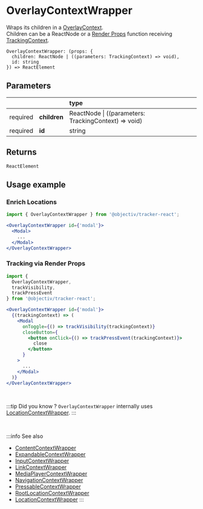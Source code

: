 # OverlayContextWrapper

Wraps its children in a [OverlayContext](/taxonomy/reference/location-contexts/OverlayContext.md).  
Children can be a ReactNode or a [Render Props](https://reactjs.org/docs/render-props.html#using-props-other-than-render) function receiving [TrackingContext](/tracking/react/api-reference/common/providers/TrackingContext.md).

```tsx
OverlayContextWrapper: (props: {
  children: ReactNode | ((parameters: TrackingContext) => void),
  id: string
}) => ReactElement
```

## Parameters
|          |              | type                                                     |
|:--------:|:-------------|:---------------------------------------------------------|
| required | **children** | ReactNode &vert; ((parameters: TrackingContext) => void) |
| required | **id**       | string                                                   |

## Returns
`ReactElement`

## Usage example

### Enrich Locations

```jsx
import { OverlayContextWrapper } from '@objectiv/tracker-react';
```

```jsx
<OverlayContextWrapper id={'modal'}>
  <Modal>
    ...
  </Modal>
</OverlayContextWrapper>
```

### Tracking via Render Props

```jsx
import { 
  OverlayContextWrapper, 
  trackVisibility, 
  trackPressEvent
} from '@objectiv/tracker-react';
```

```jsx
<OverlayContextWrapper id={'modal'}>
  {(trackingContext) => (
    <Modal 
      onToggle={() => trackVisibility(trackingContext)}
      closeButton={
        <button onClick={() => trackPressEvent(trackingContext)}>
          close
        </button>
      }
    >
      ...
    </Modal>
  )}
</OverlayContextWrapper>
```

<br />

:::tip Did you know ?
`OverlayContextWrapper` internally uses [LocationContextWrapper](/tracking/react/api-reference/locationWrappers/LocationContextWrapper.md).
:::

<br />

:::info See also
- [ContentContextWrapper](/tracking/react/api-reference/locationWrappers/ContentContextWrapper.md)
- [ExpandableContextWrapper](/tracking/react/api-reference/locationWrappers/ExpandableContextWrapper.md)
- [InputContextWrapper](/tracking/react/api-reference/locationWrappers/InputContextWrapper.md)
- [LinkContextWrapper](/tracking/react/api-reference/locationWrappers/LinkContextWrapper.md)
- [MediaPlayerContextWrapper](/tracking/react/api-reference/locationWrappers/MediaPlayerContextWrapper.md)
- [NavigationContextWrapper](/tracking/react/api-reference/locationWrappers/NavigationContextWrapper.md)
- [PressableContextWrapper](/tracking/react/api-reference/locationWrappers/PressableContextWrapper.md)
- [RootLocationContextWrapper](/tracking/react/api-reference/locationWrappers/RootLocationContextWrapper.md)
- [LocationContextWrapper](/tracking/react/api-reference/locationWrappers/LocationContextWrapper.md)
:::
